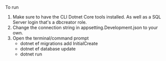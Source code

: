 To run

1. Make sure to have the CLI Dotnet Core tools installed. As well as a SQL Server login that's a dbcreator role.
2.	Change the connection string in appsetting.Development.json to your own.
3.	Open the terminal/command prompt
	*	dotnet ef migrations add InitialCreate
	*	dotnet ef database update
	*	dotnet run